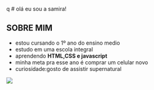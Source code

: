 q # olá eu sou a samira!
 
 ## SOBRE MIM 
- estou cursando o 1º ano do ensino medio
- estudo em uma escola integral
- aprendendo **HTML,CSS e javascript**
- minha meta pra esse ano é comprar um celular novo
- curiosidade:gosto de assistir supernatural

![](https://i.pinimg.com/originals/32/b9/fd/32b9fdec5a5c5e067e637821b5e52f0e.gif)
